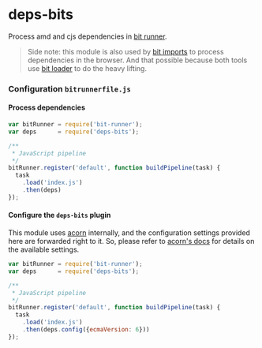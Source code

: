 # deps-bits
Process amd and cjs dependencies in [bit runner](https://github.com/MiguelCastillo/bit-runner).

> Side note: this module is also used by [bit imports](https://github.com/MiguelCastillo/bit-imports) to process dependencies in the browser. And that possible because both tools use [bit loader](https://github.com/MiguelCastillo/bit-loader) to do the heavy lifting.


### Configuration `bitrunnerfile.js`

#### Process dependencies

``` javascript
var bitRunner = require('bit-runner');
var deps      = require('deps-bits');

/**
 * JavaScript pipeline
 */
bitRunner.register('default', function buildPipeline(task) {
  task
    .load('index.js')
    .then(deps)
});
```

#### Configure the `deps-bits` plugin

This module uses [acorn](http://marijnhaverbeke.nl/acorn/) internally, and the configuration settings provided here are forwarded right to it. So, please refer to [acorn's docs](http://marijnhaverbeke.nl/acorn/) for details on the available settings.

``` javascript
var bitRunner = require('bit-runner');
var deps      = require('deps-bits');

/**
 * JavaScript pipeline
 */
bitRunner.register('default', function buildPipeline(task) {
  task
    .load('index.js')
    .then(deps.config({ecmaVersion: 6}))
});
```
